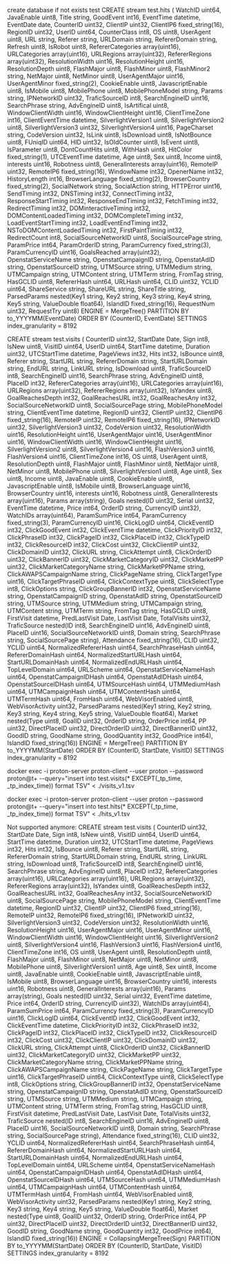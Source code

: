 
create database if not exists test
CREATE stream test.hits ( WatchID uint64,  JavaEnable uint8,  Title string,  GoodEvent int16,  EventTime datetime,  EventDate date,  CounterID uint32,  ClientIP uint32,  ClientIP6 fixed_string(16),  RegionID uint32,  UserID uint64,  CounterClass int8,  OS uint8,  UserAgent uint8,  URL string,  Referer string,  URLDomain string,  RefererDomain string,  Refresh uint8,  IsRobot uint8,  RefererCategories array(uint16),  URLCategories array(uint16), URLRegions array(uint32),  RefererRegions array(uint32),  ResolutionWidth uint16,  ResolutionHeight uint16,  ResolutionDepth uint8,  FlashMajor uint8, FlashMinor uint8,  FlashMinor2 string,  NetMajor uint8,  NetMinor uint8, UserAgentMajor uint16,  UserAgentMinor fixed_string(2),  CookieEnable uint8, JavascriptEnable uint8,  IsMobile uint8,  MobilePhone uint8,  MobilePhoneModel string,  Params string,  IPNetworkID uint32,  TraficSourceID int8, SearchEngineID uint16,  SearchPhrase string,  AdvEngineID uint8,  IsArtifical uint8,  WindowClientWidth uint16,  WindowClientHeight uint16,  ClientTimeZone int16,  ClientEventTime datetime,  SilverlightVersion1 uint8, SilverlightVersion2 uint8,  SilverlightVersion3 uint32,  SilverlightVersion4 uint16,  PageCharset string,  CodeVersion uint32,  IsLink uint8,  IsDownload uint8,  IsNotBounce uint8,  FUniqID uint64,  HID uint32,  IsOldCounter uint8, IsEvent uint8,  IsParameter uint8,  DontCountHits uint8,  WithHash uint8, HitColor fixed_string(1),  UTCEventTime datetime,  Age uint8,  Sex uint8,  Income uint8,  interests uint16,  Robotness uint8,  GeneralInterests array(uint16), RemoteIP uint32,  RemoteIP6 fixed_string(16),  WindowName int32,  OpenerName int32,  HistoryLength int16,  BrowserLanguage fixed_string(2),  BrowserCountry fixed_string(2),  SocialNetwork string,  SocialAction string,  HTTPError uint16, SendTiming int32,  DNSTiming int32,  ConnectTiming int32,  ResponseStartTiming int32,  ResponseEndTiming int32,  FetchTiming int32,  RedirectTiming int32, DOMinteractiveTiming int32,  DOMContentLoadedTiming int32,  DOMCompleteTiming int32,  LoadEventStartTiming int32,  LoadEventEndTiming int32, NSToDOMContentLoadedTiming int32,  FirstPaintTiming int32,  RedirectCount int8, SocialSourceNetworkID uint8,  SocialSourcePage string,  ParamPrice int64, ParamOrderID string,  ParamCurrency fixed_string(3),  ParamCurrencyID uint16, GoalsReached array(uint32),  OpenstatServiceName string,  OpenstatCampaignID string,  OpenstatAdID string,  OpenstatSourceID string,  UTMSource string, UTMMedium string,  UTMCampaign string,  UTMContent string,  UTMTerm string, FromTag string,  HasGCLID uint8,  RefererHash uint64,  URLHash uint64,  CLID uint32,  YCLID uint64,  ShareService string,  ShareURL string,  ShareTitle string,  ParsedParams nested(Key1 string,  Key2 string, Key3 string, Key4 string, Key5 string,  ValueDouble float64),  IslandID fixed_string(16),  RequestNum uint32,  RequestTry uint8) ENGINE = MergeTree() PARTITION BY to_YYYYMM(EventDate) ORDER BY (CounterID, EventDate) SETTINGS index_granularity = 8192

CREATE stream test.visits ( CounterID uint32,  StartDate Date,  Sign int8,  IsNew uint8,  VisitID uint64,  UserID uint64,  StartTime datetime,  Duration uint32,  UTCStartTime datetime,  PageViews int32,  Hits int32,  IsBounce uint8,  Referer string,  StartURL string,  RefererDomain string,  StartURLDomain string,  EndURL string,  LinkURL string,  IsDownload uint8,  TraficSourceID int8,  SearchEngineID uint16,  SearchPhrase string,  AdvEngineID uint8,  PlaceID int32,  RefererCategories array(uint16),  URLCategories array(uint16),  URLRegions array(uint32),  RefererRegions array(uint32),  IsYandex uint8,  GoalReachesDepth int32,  GoalReachesURL int32,  GoalReachesAny int32,  SocialSourceNetworkID uint8,  SocialSourcePage string,  MobilePhoneModel string,  ClientEventTime datetime,  RegionID uint32,  ClientIP uint32,  ClientIP6 fixed_string(16),  RemoteIP uint32,  RemoteIP6 fixed_string(16),  IPNetworkID uint32,  SilverlightVersion3 uint32,  CodeVersion uint32,  ResolutionWidth uint16,  ResolutionHeight uint16,  UserAgentMajor uint16,  UserAgentMinor uint16,  WindowClientWidth uint16,  WindowClientHeight uint16,  SilverlightVersion2 uint8,  SilverlightVersion4 uint16,  FlashVersion3 uint16,  FlashVersion4 uint16,  ClientTimeZone int16,  OS uint8,  UserAgent uint8,  ResolutionDepth uint8,  FlashMajor uint8,  FlashMinor uint8,  NetMajor uint8,  NetMinor uint8,  MobilePhone uint8,  SilverlightVersion1 uint8,  Age uint8,  Sex uint8,  Income uint8,  JavaEnable uint8,  CookieEnable uint8,  JavascriptEnable uint8,  IsMobile uint8,  BrowserLanguage uint16,  BrowserCountry uint16,  interests uint16,  Robotness uint8,  GeneralInterests array(uint16),  Params array(string),  Goals nested(ID uint32, Serial uint32, EventTime datetime,  Price int64,  OrderID string, CurrencyID uint32),  WatchIDs array(uint64),  ParamSumPrice int64,  ParamCurrency fixed_string(3),  ParamCurrencyID uint16,  ClickLogID uint64,  ClickEventID int32,  ClickGoodEvent int32,  ClickEventTime datetime,  ClickPriorityID int32,  ClickPhraseID int32,  ClickPageID int32,  ClickPlaceID int32,  ClickTypeID int32,  ClickResourceID int32,  ClickCost uint32,  ClickClientIP uint32,  ClickDomainID uint32,  ClickURL string,  ClickAttempt uint8,  ClickOrderID uint32,  ClickBannerID uint32,  ClickMarketCategoryID uint32,  ClickMarketPP uint32,  ClickMarketCategoryName string,  ClickMarketPPName string,  ClickAWAPSCampaignName string,  ClickPageName string,  ClickTargetType uint16,  ClickTargetPhraseID uint64,  ClickContextType uint8,  ClickSelectType int8,  ClickOptions string,  ClickGroupBannerID int32,  OpenstatServiceName string,  OpenstatCampaignID string,  OpenstatAdID string,  OpenstatSourceID string,  UTMSource string,  UTMMedium string,  UTMCampaign string,  UTMContent string,  UTMTerm string,  FromTag string,  HasGCLID uint8,  FirstVisit datetime,  PredLastVisit Date,  LastVisit Date,  TotalVisits uint32,  TraficSource    nested(ID int8,  SearchEngineID uint16, AdvEngineID uint8, PlaceID uint16, SocialSourceNetworkID uint8, Domain string, SearchPhrase string, SocialSourcePage string),  Attendance fixed_string(16),  CLID uint32,  YCLID uint64,  NormalizedRefererHash uint64,  SearchPhraseHash uint64,  RefererDomainHash uint64,  NormalizedStartURLHash uint64,  StartURLDomainHash uint64,  NormalizedEndURLHash uint64,  TopLevelDomain uint64,  URLScheme uint64,  OpenstatServiceNameHash uint64,  OpenstatCampaignIDHash uint64,  OpenstatAdIDHash uint64,  OpenstatSourceIDHash uint64,  UTMSourceHash uint64,  UTMMediumHash uint64,  UTMCampaignHash uint64,  UTMContentHash uint64,  UTMTermHash uint64,  FromHash uint64,  WebVisorEnabled uint8,  WebVisorActivity uint32,  ParsedParams    nested(Key1 string,  Key2 string,  Key3 string,  Key4 string, Key5 string, ValueDouble    float64),  Market nested(Type uint8, GoalID uint32, OrderID string,  OrderPrice int64,  PP uint32,  DirectPlaceID uint32,  DirectOrderID  uint32,  DirectBannerID uint32,  GoodID string, GoodName string, GoodQuantity int32,  GoodPrice int64),  IslandID fixed_string(16)) ENGINE = MergeTree() PARTITION BY to_YYYYMM(StartDate) ORDER BY (CounterID, StartDate, VisitID) SETTINGS index_granularity = 8192

docker exec -i proton-server proton-client --user proton --password proton@t+ --query="insert into test.visits(* EXCEPT(_tp_time, _tp_index_time)) format TSV" < ./visits_v1.tsv

docker exec -i proton-server proton-client --user proton --password proton@t+ --query="insert into test.hits(* EXCEPT(_tp_time, _tp_index_time)) format TSV" < ./hits_v1.tsv

Not supported anymore:
CREATE stream test.visits ( CounterID uint32,  StartDate Date,  Sign int8,  IsNew uint8,  VisitID uint64,  UserID uint64,  StartTime datetime,  Duration uint32,  UTCStartTime datetime,  PageViews int32,  Hits int32,  IsBounce uint8,  Referer string,  StartURL string,  RefererDomain string,  StartURLDomain string,  EndURL string,  LinkURL string,  IsDownload uint8,  TraficSourceID int8,  SearchEngineID uint16,  SearchPhrase string,  AdvEngineID uint8,  PlaceID int32,  RefererCategories array(uint16),  URLCategories array(uint16),  URLRegions array(uint32),  RefererRegions array(uint32),  IsYandex uint8,  GoalReachesDepth int32,  GoalReachesURL int32,  GoalReachesAny int32,  SocialSourceNetworkID uint8,  SocialSourcePage string,  MobilePhoneModel string,  ClientEventTime datetime,  RegionID uint32,  ClientIP uint32,  ClientIP6 fixed_string(16),  RemoteIP uint32,  RemoteIP6 fixed_string(16),  IPNetworkID uint32,  SilverlightVersion3 uint32,  CodeVersion uint32,  ResolutionWidth uint16,  ResolutionHeight uint16,  UserAgentMajor uint16,  UserAgentMinor uint16,  WindowClientWidth uint16,  WindowClientHeight uint16,  SilverlightVersion2 uint8,  SilverlightVersion4 uint16,  FlashVersion3 uint16,  FlashVersion4 uint16,  ClientTimeZone int16,  OS uint8,  UserAgent uint8,  ResolutionDepth uint8,  FlashMajor uint8,  FlashMinor uint8,  NetMajor uint8,  NetMinor uint8,  MobilePhone uint8,  SilverlightVersion1 uint8,  Age uint8,  Sex uint8,  Income uint8,  JavaEnable uint8,  CookieEnable uint8,  JavascriptEnable uint8,  IsMobile uint8,  BrowserLanguage uint16,  BrowserCountry uint16,  interests uint16,  Robotness uint8,  GeneralInterests array(uint16),  Params array(string),  Goals nested(ID uint32, Serial uint32, EventTime datetime,  Price int64,  OrderID string, CurrencyID uint32),  WatchIDs array(uint64),  ParamSumPrice int64,  ParamCurrency fixed_string(3),  ParamCurrencyID uint16,  ClickLogID uint64,  ClickEventID int32,  ClickGoodEvent int32,  ClickEventTime datetime,  ClickPriorityID int32,  ClickPhraseID int32,  ClickPageID int32,  ClickPlaceID int32,  ClickTypeID int32,  ClickResourceID int32,  ClickCost uint32,  ClickClientIP uint32,  ClickDomainID uint32,  ClickURL string,  ClickAttempt uint8,  ClickOrderID uint32,  ClickBannerID uint32,  ClickMarketCategoryID uint32,  ClickMarketPP uint32,  ClickMarketCategoryName string,  ClickMarketPPName string,  ClickAWAPSCampaignName string,  ClickPageName string,  ClickTargetType uint16,  ClickTargetPhraseID uint64,  ClickContextType uint8,  ClickSelectType int8,  ClickOptions string,  ClickGroupBannerID int32,  OpenstatServiceName string,  OpenstatCampaignID string,  OpenstatAdID string,  OpenstatSourceID string,  UTMSource string,  UTMMedium string,  UTMCampaign string,  UTMContent string,  UTMTerm string,  FromTag string,  HasGCLID uint8,  FirstVisit datetime,  PredLastVisit Date,  LastVisit Date,  TotalVisits uint32,  TraficSource    nested(ID int8,  SearchEngineID uint16, AdvEngineID uint8, PlaceID uint16, SocialSourceNetworkID uint8, Domain string, SearchPhrase string, SocialSourcePage string),  Attendance fixed_string(16),  CLID uint32,  YCLID uint64,  NormalizedRefererHash uint64,  SearchPhraseHash uint64,  RefererDomainHash uint64,  NormalizedStartURLHash uint64,  StartURLDomainHash uint64,  NormalizedEndURLHash uint64,  TopLevelDomain uint64,  URLScheme uint64,  OpenstatServiceNameHash uint64,  OpenstatCampaignIDHash uint64,  OpenstatAdIDHash uint64,  OpenstatSourceIDHash uint64,  UTMSourceHash uint64,  UTMMediumHash uint64,  UTMCampaignHash uint64,  UTMContentHash uint64,  UTMTermHash uint64,  FromHash uint64,  WebVisorEnabled uint8,  WebVisorActivity uint32,  ParsedParams    nested(Key1 string,  Key2 string,  Key3 string,  Key4 string, Key5 string, ValueDouble    float64),  Market nested(Type uint8, GoalID uint32, OrderID string,  OrderPrice int64,  PP uint32,  DirectPlaceID uint32,  DirectOrderID  uint32,  DirectBannerID uint32,  GoodID string, GoodName string, GoodQuantity int32,  GoodPrice int64),  IslandID fixed_string(16)) ENGINE = CollapsingMergeTree(Sign) PARTITION BY to_YYYYMM(StartDate) ORDER BY (CounterID, StartDate, VisitID) SETTINGS index_granularity = 8192